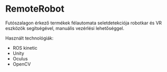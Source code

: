 # RemoteRobot

Futószalagon érkező termékek félautomata seletdetekciója robotkar és VR eszközök segítségével, manuális vezérlési lehetőséggel.

Használt technológiák:
- ROS kinetic
- Unity
- Oculus
- OpenCV
